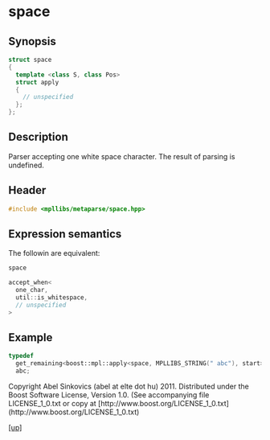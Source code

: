 # space

## Synopsis

```cpp
struct space
{
  template <class S, class Pos>
  struct apply
  {
    // unspecified
  };
};
```

## Description

Parser accepting one white space character. The result of parsing is undefined.

## Header

```cpp
#include <mpllibs/metaparse/space.hpp>
```

## Expression semantics

The followin are equivalent:

```cpp
space

accept_when<
  one_char,
  util::is_whitespace,
  // unspecified
>
```

## Example

```cpp
typedef
  get_remaining<boost::mpl::apply<space, MPLLIBS_STRING(" abc"), start> >::type
  abc;
```

<p class="copyright">
Copyright Abel Sinkovics (abel at elte dot hu) 2011.
Distributed under the Boost Software License, Version 1.0.
(See accompanying file LICENSE_1_0.txt or copy at
[http://www.boost.org/LICENSE_1_0.txt](http://www.boost.org/LICENSE_1_0.txt)
</p>

[[up]](reference.html)


